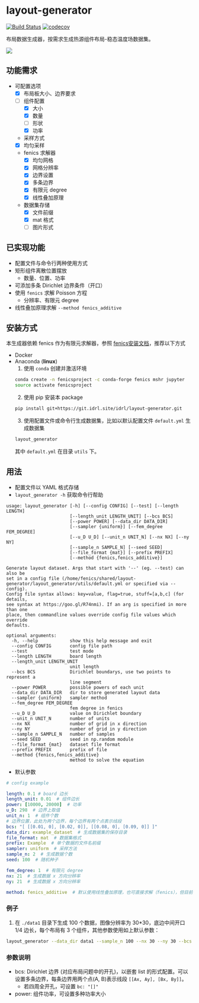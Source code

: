 # layout-generator
[![Build Status](https://www.travis-ci.org/zweien/layout-generator.svg?branch=master)](https://www.travis-ci.org/zweien/layout-generator)
[![codecov](https://codecov.io/gh/zweien/layout-generator/branch/master/graph/badge.svg)](https://codecov.io/gh/zweien/layout-generator)

布局数据生成器，按需求生成热源组件布局-稳态温度场数据集。

![](https://i.bmp.ovh/imgs/2020/03/47d860f83ed75a99.png)

## 功能需求

- 可配置选项
  - [x] 布局板大小、边界要求
  - [ ] 组件配置
    - [x] 大小
    - [x] 数量
    - [ ] 形状
    - [x] 功率
  - 采样方式
  - [x] 均匀采样
  - fenics 求解器
    - [x] 均匀网格
    - [x] 网格分辨率
    - [x] 边界设置
    - [x] 多条边界 
    - [x] 有限元 degree
    - [x] 线性叠加原理 
  - 数据集存储
    - [x] 文件前缀
    - [x] mat 格式
    - [ ] 图片形式

## 已实现功能

- 配置文件与命令行两种使用方式
- 矩形组件离散位置摆放
  - 数量、位置、功率
- 可添加多条 Dirichlet 边界条件（开口）
- 使用 `fenics` 求解 Poisson 方程
  - 分辨率、有限元 degree
- 线性叠加原理求解 `--method fenics_additive`

## 安装方式

本生成器依赖 fenics 作为有限元求解器，参照 [fenics安装文档](https://fenicsproject.org/download/)，推荐以下方式
- Docker
- Anaconda (**linux**)
  1. 使用 `conda` 创建并激活环境 
  ```bash
  conda create -n fenicsproject -c conda-forge fenics mshr jupyter
  source activate fenicsproject
  ```
  2. 使用 pip 安装本 package
  ```bash
  pip install git+https://git.idrl.site/idrl/layout-generator.git
  ```
  3. 使用配置文件或命令行生成数据集，比如以默认配置文件 `default.yml` 生成数据集
  ```bash
  layout_generator
  ```
  其中 `default.yml` 在目录 `utils` 下。
  
## 用法

- 配置文件以 YAML 格式存储
- `layout_generator -h` 获取命令行帮助

```
usage: layout_generator [-h] [--config CONFIG] [--test] [--length LENGTH]
                        [--length_unit LENGTH_UNIT] [--bcs BCS]
                        [--power POWER] [--data_dir DATA_DIR]
                        [--sampler {uniform}] [--fem_degree FEM_DEGREE]
                        [--u_D U_D] [--unit_n UNIT_N] [--nx NX] [--ny NY]
                        [--sample_n SAMPLE_N] [--seed SEED]
                        [--file_format {mat}] [--prefix PREFIX]
                        [--method {fenics,fenics_additive}]

Generate layout dataset. Args that start with '--' (eg. --test) can also be
set in a config file (/home/fenics/shared/layout-
generator/layout_generator/utils/default.yml or specified via --config).
Config file syntax allows: key=value, flag=true, stuff=[a,b,c] (for details,
see syntax at https://goo.gl/R74nmi). If an arg is specified in more than one
place, then commandline values override config file values which override
defaults.

optional arguments:
  -h, --help            show this help message and exit
  --config CONFIG       config file path
  --test                test mode
  --length LENGTH       board length
  --length_unit LENGTH_UNIT
                        unit length
  --bcs BCS             Dirichlet boundarys, use two points to represent a
                        line segment
  --power POWER         possible powers of each unit
  --data_dir DATA_DIR   dir to store generated layout data
  --sampler {uniform}   sampler method
  --fem_degree FEM_DEGREE
                        fem degree in fenics
  --u_D U_D             value on Dirichlet boundary
  --unit_n UNIT_N       number of units
  --nx NX               number of grid in x direction
  --ny NY               number of grid in y direction
  --sample_n SAMPLE_N   number of samples
  --seed SEED           seed in np.random module
  --file_format {mat}   dataset file format
  --prefix PREFIX       prefix of file
  --method {fenics,fenics_additive}
                        method to solve the equation
```

- 默认参数
```yml
# config example

length: 0.1 # board 边长
length_unit: 0.01  # 组件边长
power: [10000, 20000]  # 功率
u_D: 298  # 边界上取值
unit_n: 1  # 组件个数
# 边界位置，此处为两个边界，每个边界有两个点表示线段
bcs: "[ [[0.01, 0], [0.02, 0]], [[0.08, 0], [0.09, 0]] ]"
data_dir: example_dataset  # 生成数据集的保存目录
file_format: mat  # 数据集格式
prefix: Example  # 单个数据的文件名前缀
sampler: uniform  # 采样方法
sample_n: 2  # 生成数据个数
seed: 100  # 随机种子

fem_degree: 1  # 有限元 degree
nx: 21  # 生成数据 x 方向分辨率
ny: 21  # 生成数据 x 方向分辨率

method: fenics_additive  # 默认使用线性叠加原理，也可直接求解（fenics），但目前效率较差
```

### 例子

1. 在 `./data1` 目录下生成 100 个数据，图像分辨率为 30*30，底边中间开口 1/4 边长，每个布局有 3 个组件，其他参数使用如上默认参数：
```bash
layout_generator --data_dir data1 --sample_n 100 --nx 30 --ny 30 --bcs "[ [[0.0375, 0], [0.0625, 0]] ]" --unit_n 3
```

### 参数说明

- bcs: Dirichlet 边界 (对应布局问题中的开孔)，以嵌套 list 的形式配置。可以设置多条边界，每条边界用两个点(A, B)表示线段 `[[Ax, Ay], [Bx, By]]`。
  - 若四周全开孔，可设置 `bc: "[]"`
- power: 组件功率，可设置多种功率大小
